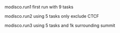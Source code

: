 
modisco.run1 first run with 9 tasks

modisco.run2 using 5 tasks only exclude CTCF

modisco.run3 using 5 tasks and 1k surrounding summit
